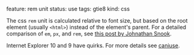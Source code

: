 feature: rem unit
status: use
tags: gtie8
kind: css

The css `rem` unit is calculated relative to font size, but based on the root element (usually `<html>`) instead of the element's parent. For a detailed comparison of `em`, `px`, and `rem`, see [this post
by Johnathan Snook](http://snook.ca/archives/html_and_css/font-size-with-rem).

Internet Explorer 10 and 9 have quirks. For more details see [caniuse](https://caniuse.com/#feat=rem).
